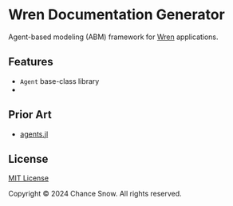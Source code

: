 # Wren Documentation Generator

Agent-based modeling (ABM) framework for [Wren](https://wren.io) applications.

## Features
- `Agent` base-class library
- 

## Prior Art
- [agents.jl](https://juliadynamics.github.io/Agents.jl/stable)

## License

[MIT License](https://opensource.org/licenses/MIT)

Copyright &copy; 2024 Chance Snow. All rights reserved.

